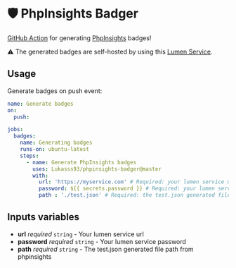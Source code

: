 # 🛡 PhpInsights Badger
[GitHub Action](https://github.com/features/actions) for generating [PhpInsights](https://github.com/nunomaduro/phpinsights) badges!

⚠ The generated badges are self-hosted by using this [Lumen Service](https://github.com/Lukasss93/phpinsights-badger-server).

## Usage
Generate badges on push event:
```yaml
name: Generate badges
on:
  push:

jobs:
  badges:
    name: Generating badges
    runs-on: ubuntu-latest
    steps:
      - name: Generate PhpInsights badges
        uses: Lukasss93/phpinsights-badger@master
        with:
          url: 'https://myservice.com' # Required: your lumen service url 
          password: ${{ secrets.password }} # Required: your lumen service password 
          path : './test.json' # Required: the test.json generated file path from phpinsights

```

## Inputs variables

- **url** *required* `string` - Your lumen service url 
- **password** *required* `string` - Your lumen service password 
- **path** *required* `string` - The test.json generated file path from phpinsights